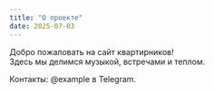 ```yaml
---
title: "О проекте"
date: 2025-07-03
---
```


Добро пожаловать на сайт квартирников!  
Здесь мы делимся музыкой, встречами и теплом.

Контакты: @example в Telegram.
